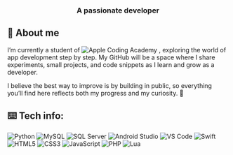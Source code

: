 
<h3 align="center">A passionate developer</h3>

<h2>👋 About me</h2>
<p>I’m currently a student of <picture>
  <source media="(prefers-color-scheme: dark)" srcset="https://img.shields.io/badge/Apple%20Coding%20Academy-000000?style=for-the-badge&logo=apple&logoColor=white" />
  <source media="(prefers-color-scheme: light)" srcset="https://img.shields.io/badge/Apple%20Coding%20Academy-FFFFFF?style=for-the-badge&logo=apple&logoColor=black" />
  <img alt="Apple Coding Academy" src="https://img.shields.io/badge/Apple%20Coding%20Academy-000000?style=for-the-badge&logo=apple&logoColor=white" />
</picture>, exploring the world of app development step by step.
My GitHub will be a space where I share experiments, small projects, and code snippets as I learn and grow as a developer.

I believe the best way to improve is by building in public, so everything you’ll find here reflects both my progress and my curiosity. 🚀</p>


<h2>⌨️ Tech info:</h2>
<!-- Python -->
<picture>
  <source media="(prefers-color-scheme: dark)" srcset="https://img.shields.io/badge/Python-000000?style=for-the-badge&logo=python&logoColor=yellow" />
  <source media="(prefers-color-scheme: light)" srcset="https://img.shields.io/badge/Python-FFFFFF?style=for-the-badge&logo=python&logoColor=3776AB" />
  <img alt="Python" src="https://img.shields.io/badge/Python-000000?style=for-the-badge&logo=python&logoColor=yellow" />
</picture>

<!-- MySQL -->
<picture>
  <source media="(prefers-color-scheme: dark)" srcset="https://img.shields.io/badge/MySQL-000000?style=for-the-badge&logo=mysql&logoColor=white" />
  <source media="(prefers-color-scheme: light)" srcset="https://img.shields.io/badge/MySQL-FFFFFF?style=for-the-badge&logo=mysql&logoColor=4479A1" />
  <img alt="MySQL" src="https://img.shields.io/badge/MySQL-000000?style=for-the-badge&logo=mysql&logoColor=white" />
</picture>

<!-- SQL Server Management -->
<picture>
  <source media="(prefers-color-scheme: dark)" srcset="https://img.shields.io/badge/SQL%20Server-000000?style=for-the-badge&logo=microsoftsqlserver&logoColor=white" />
  <source media="(prefers-color-scheme: light)" srcset="https://img.shields.io/badge/SQL%20Server-FFFFFF?style=for-the-badge&logo=microsoftsqlserver&logoColor=CC2927" />
  <img alt="SQL Server" src="https://img.shields.io/badge/SQL%20Server-000000?style=for-the-badge&logo=microsoftsqlserver&logoColor=white" />
</picture>

<!-- Android Studio -->
<picture>
  <source media="(prefers-color-scheme: dark)" srcset="https://img.shields.io/badge/Android%20Studio-000000?style=for-the-badge&logo=androidstudio&logoColor=3DDC84" />
  <source media="(prefers-color-scheme: light)" srcset="https://img.shields.io/badge/Android%20Studio-FFFFFF?style=for-the-badge&logo=androidstudio&logoColor=3DDC84" />
  <img alt="Android Studio" src="https://img.shields.io/badge/Android%20Studio-000000?style=for-the-badge&logo=androidstudio&logoColor=3DDC84" />
</picture>

<!-- VS Code -->
<picture>
  <source media="(prefers-color-scheme: dark)" srcset="https://img.shields.io/badge/VS%20Code-000000?style=for-the-badge&logo=visualstudiocode&logoColor=007ACC" />
  <source media="(prefers-color-scheme: light)" srcset="https://img.shields.io/badge/VS%20Code-FFFFFF?style=for-the-badge&logo=visualstudiocode&logoColor=007ACC" />
  <img alt="VS Code" src="https://img.shields.io/badge/VS%20Code-000000?style=for-the-badge&logo=visualstudiocode&logoColor=007ACC" />
</picture>

<!-- Swift -->
<picture>
  <source media="(prefers-color-scheme: dark)" srcset="https://img.shields.io/badge/Swift-000000?style=for-the-badge&logo=swift&logoColor=FA7343" />
  <source media="(prefers-color-scheme: light)" srcset="https://img.shields.io/badge/Swift-FFFFFF?style=for-the-badge&logo=swift&logoColor=FA7343" />
  <img alt="Swift" src="https://img.shields.io/badge/Swift-000000?style=for-the-badge&logo=swift&logoColor=FA7343" />
</picture>

<!-- HTML -->
<picture>
  <source media="(prefers-color-scheme: dark)" srcset="https://img.shields.io/badge/HTML5-000000?style=for-the-badge&logo=html5&logoColor=E34F26" />
  <source media="(prefers-color-scheme: light)" srcset="https://img.shields.io/badge/HTML5-FFFFFF?style=for-the-badge&logo=html5&logoColor=E34F26" />
  <img alt="HTML5" src="https://img.shields.io/badge/HTML5-000000?style=for-the-badge&logo=html5&logoColor=E34F26" />
</picture>

<!-- CSS -->
<picture>
  <source media="(prefers-color-scheme: dark)" srcset="https://img.shields.io/badge/CSS3-000000?style=for-the-badge&logo=css3&logoColor=1572B6" />
  <source media="(prefers-color-scheme: light)" srcset="https://img.shields.io/badge/CSS3-FFFFFF?style=for-the-badge&logo=css3&logoColor=1572B6" />
  <img alt="CSS3" src="https://img.shields.io/badge/CSS3-000000?style=for-the-badge&logo=css3&logoColor=1572B6" />
</picture>

<!-- JavaScript -->
<picture>
  <source media="(prefers-color-scheme: dark)" srcset="https://img.shields.io/badge/JavaScript-000000?style=for-the-badge&logo=javascript&logoColor=F7DF1E" />
  <source media="(prefers-color-scheme: light)" srcset="https://img.shields.io/badge/JavaScript-FFFFFF?style=for-the-badge&logo=javascript&logoColor=F7DF1E" />
  <img alt="JavaScript" src="https://img.shields.io/badge/JavaScript-000000?style=for-the-badge&logo=javascript&logoColor=F7DF1E" />
</picture>

<!-- PHP -->
<picture>
  <source media="(prefers-color-scheme: dark)" srcset="https://img.shields.io/badge/PHP-000000?style=for-the-badge&logo=php&logoColor=777BB4" />
  <source media="(prefers-color-scheme: light)" srcset="https://img.shields.io/badge/PHP-FFFFFF?style=for-the-badge&logo=php&logoColor=777BB4" />
  <img alt="PHP" src="https://img.shields.io/badge/PHP-000000?style=for-the-badge&logo=php&logoColor=777BB4" />
</picture>

<!-- Lua -->
<picture>
  <source media="(prefers-color-scheme: dark)" srcset="https://img.shields.io/badge/Lua-000000?style=for-the-badge&logo=lua&logoColor=2C2D72" />
  <source media="(prefers-color-scheme: light)" srcset="https://img.shields.io/badge/Lua-FFFFFF?style=for-the-badge&logo=lua&logoColor=2C2D72" />
  <img alt="Lua" src="https://img.shields.io/badge/Lua-000000?style=for-the-badge&logo=lua&logoColor=2C2D72" />
</picture>


<!---
SergioGC23/SergioGC23 is a ✨ special ✨ repository because its `README.md` (this file) appears on your GitHub profile.
You can click the Preview link to take a look at your changes.
--->

